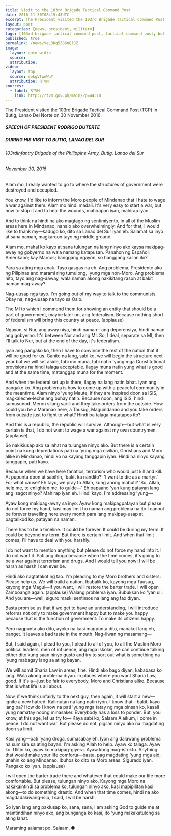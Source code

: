 ```yaml
---
title: Visit to the 103rd Brigade Tactical Command Post
date: 2016-11-30T08:19:43UTC
excerpt: The President visited the 103rd Brigade Tactical Command Post in Butig, Lanao Del Norte on 30 November 2016.
layout: post
categories: [news, president, military]
tags: [103rd brigade tactical command post, tactical command post, butig, lanao del norte, speech, transcript]
published: true
permalink: /news/VeL3Dq5Z86nQlJZ
image:
  layout: auto_width
  source: 
  attribution: 
video:
  layout: top
  source: eokgVtweWuY
  attribution: RTVM
sources:
  - label: RTVM
    link: http://rtvm.gov.ph/main/?p=44510
---
```


The President visited the 103rd Brigade Tactical Command Post (TCP) in Butig, Lanao Del Norte on 30 November 2016.

##### SPEECH OF PRESIDENT RODRIGO DUTERTE

##### DURING HIS VISIT TO BUTIG, LANAO DEL SUR

###### 103rdInfantry Brigade of the Philippine Army, Butig, Lanao del Sur

###### November 30, 2016

Alam mo, I really wanted to go to where the structures of government were destroyed and occupied.

You know, I'd like to inform the Moro people of Mindanao that I hate to wage a war against them. Alam mo hindi madali. It's very easy to start a war, but how to stop it and to heal the wounds, mahirapan iyan, mahirap iyan.

And to think na hindi na ako magtago ng sentimiyento, in all of the Muslim areas here in Mindanao, nanalo ako overwhelmingly. And for that, I would like to thank my—kadugo ko, dito sa Lanao del Sur iyan eh. Salamat sa inyo at sana naman, magkaroon tayo ng middle ground.

Alam mo, mahal ko kayo at sana tulungan na lang ninyo ako kaysa makipag-away ng gobyerno na wala namang katapusan. Panahon ng Español; Amerikano; kay Marcos; hanggang ngayon, so hanggang kailan ito?

Para sa ating mga anak. Tayo gasgas na eh. Ang problema, Presidente ako ng Pilipinas and marami ring tumulong, 'yung mga non-Moro. Ang problema nito, tayo ang nag-aaway, wala naman akong nakikitang rason at bakit naman mag-away?

Nag-uusap nga tayo. I'm going out of my way to talk to the communists. Okay na, nag-uusap na tayo sa Oslo.

The MI to which I commend them for showing an entity that should be a part of government, maybe later on, ang federalism. Because nothing short of federalism will bring this country at peace. (applause)

Ngayon, si Nur, ang away niya, hindi naman—ang deperensiya, hindi naman ang gobyerno. It's between Nur and ang MI. So, I deal, separate sa MI, then I'll talk to Nur, but at the end of the day, it's federalism.

Iyan ang pangako ko, then I have to convince the rest of the nation that it will be good for us. Ganito na lang, sabi ko, we will begin the structure next year but we will set aside, tabi mo muna, tabi natin 'yung mga Constitutional provisions na hindi talaga acceptable. Ilagay muna natin yung what is good and at the same time, matanggap muna for the moment.

And when the federal set up is there, ilagay na lang natin lahat. Iyan ang pangako ko. Ang problema is how to come up with a peaceful community in the meantime. Alam ninyo 'yung Maute, if they are inspired doon sa ISIS, magkaleche-leche ang buhay natin. Because noon, ang ISIS, hindi sumusunod. Meron silang sarili and they take orders from the outside. How could you be a Maranao here, a Tausug, Maguindanao and you take orders from outside just to fight to what? Hindi ba talaga matatapos ito?

And this is a republic, the republic will survive. Although—but what is very certain is that, I do not want to wage a war against my own countrymen. (applause)

So nakikiusap ako sa lahat na tulungan ninyo ako. But there is a certain point na kung depredations pati na 'yung mga civilian, Christians and Moro alike in Mindanao, hindi ko na kayang tanggapin iyan. Hindi na ninyo kayang tanggapin, pati kayo.

Because when we have here fanatics, terrorism who would just kill and kill. At pupunta doon at sabihin, 'bakit ka nandito?' 'I want to die as a martyr.' For what cause? Eh tayo, we pray to Allah, kung anong mabuti? 'So, Allah, help me, to enlighten me, to guide—' Eh papaano 'yan kung patayan lang ang isagot ninyo? Mahirap iyan eh. Hindi kayo. I'm addressing 'yung—

Ayaw kong makipag-away sa inyo. Ayaw kong makipagpatayan but please do not force my hand, kasi may limit ho naman ang problema na ito.I cannot be forever travelling here every month para lang makipag-usap at pagtalikod ko, patayan na naman.

There has to be a timeline. It could be forever. It could be during my term. It could be beyond my term. But there is certain limit. And when that limit comes, I'll have to deal with you harshly.

I do not want to mention anything but please do not force my hand into it. I do not want it. Pati ang droga because when the time comes, it's going to be a war against terrorism and drugs. And I would tell you now: I will be harsh as harsh I can ever be.

Hindi ako nagtatakot ng tao. I'm pleading to my Moro brothers and sisters: Please help us. We will build a nation. Ibabalik ko, kayong mga Tausug, kayong mga Magui—if you want, I will restore the barter trade. I will open Zamboanga again. (applause) Walang problema iyan. Bubuksan ko 'yan uli. And you are—well, siguro maski sentimos na lang ang tax diyan.

Basta promise us that if we get to have an understanding, I will introduce reforms not only to make government happy but to make you happy because that is the function of government: To make its citizens happy.

Pero nagpunta ako dito, ayoko na kasi magpunta dito, manakot lang eh, panget. It leaves a bad taste in the mouth. Nag-iiwan ng masamang—

But, I said again, I plead to you, I plead to all of you, to all the Muslim Moro political leaders, men of influence, ang mga iskolar, we can continue talking either dito kung saan ninyo gusto and try to sort out what is something na 'yung mabagay lang sa ating bayan.

We will admit Sharia Law in areas, fine. Hindi ako bago diyan, kababasa ko lang. Wala akong problema diyan. In places where you want Sharia Law, good. If it's a—just be fair to everybody, Moro and Christians alike. Because that is what life is all about.

Now, if we think unfairly to the next guy, then again, it will start a new— ignite a new hatred. Kalimutan na lang natin iyon. I know that—bakit, kayo lang ba? How do I know na pati 'yung mga tatay ng mga pinsan ko, kasali yung namatay noong minasaker. Everybody has a loss to ponder. But, you know, at this age, let us try to— Kaya sabi ko, Salaam Alaikum, I come in peace. I do not want war. But please do not, pigilan ninyo ako na magdating doon sa limit.

Kasi yang—pati 'yang droga, sumasabay eh. Iyon ang dalawang problema na sumisira sa ating bayan. I'm asking Allah to help. Ayaw ko talaga. Ayaw ko. Ulitin ko, ayaw ko makipag-giyera. Ayaw kong mag-istrikto. Anything that would make your life comforta—basta, pag magdating 'yung mga aid, unahin ko ang Mindanao. Ibuhos ko dito sa Moro areas. Sigurado iyan. Pangako ko 'yan. (applause)

I will open the barter trade there and whatever that could make our life more comfortable. But please, tulungan ninyo ako. Kayong mga Moro na nakakaintindi sa problema ko, tulungan ninyo ako, kasi mapipilitan kasi akong—to do something drastic. And when that time comes, hindi na ako magdadalawang-isip, I said, I will be harsh.

So iyan lang ang pakiusap ko, sana, sana, I am asking God to guide me at maintindihan ninyo ako, ang bunganga ko kasi, ito 'yung makakatulong sa ating lahat.

Maraming salamat po. Salaam.
&#x25cf;
